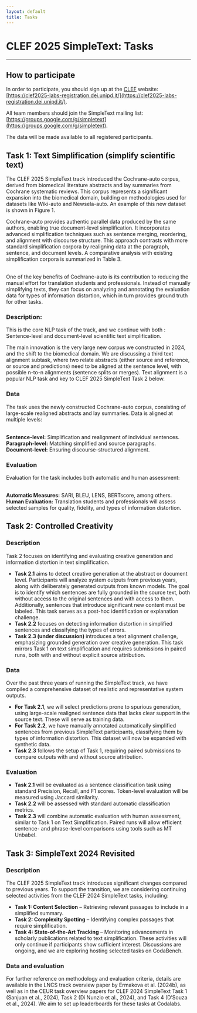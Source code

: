 ```yaml
---
layout: default
title: Tasks
---
```


# CLEF 2025 SimpleText: Tasks

---
## How to participate
In order to participate, you should sign up at the [CLEF](https://clef2025.clef-initiative.eu/index.php?page=Pages/registration.html) website: [https://clef2025-labs-registration.dei.unipd.it/](https://clef2025-labs-registration.dei.unipd.it/). 

All team members should join the SimpleText mailing list:
[https://groups.google.com/g/simpletext](https://groups.google.com/g/simpletext). 

The data will be made available to all registered participants.

## Task 1: Text Simplification (simplify scientific text)

The CLEF 2025 SimpleText track introduced the Cochrane-auto corpus, derived from biomedical literature abstracts and lay summaries from Cochrane systematic reviews. This corpus represents a significant expansion into the biomedical domain, building on methodologies used for datasets like Wiki-auto and Newsela-auto. An example of this new dataset is shown in Figure 1.

Cochrane-auto provides authentic parallel data produced by the same authors, enabling true document-level simplification. It incorporates advanced simplification techniques such as sentence merging, reordering, and alignment with discourse structure. This approach contrasts with more standard simplification corpora by realigning data at the paragraph, sentence, and document levels. A comparative analysis with existing simplification corpora is summarized in Table 3.

<br>One of the key benefits of Cochrane-auto is its contribution to reducing the manual effort for translation students and professionals. Instead of manually simplifying texts, they can focus on analyzing and annotating the evaluation data for types of information distortion, which in turn provides ground truth for other tasks.

### Description: 
This is the core NLP task of the track, and we continue with both : Sentence-level and document-level scientific text simplification.

The main innovation is the very large new corpus we constructed in 2024, and the shift to the biomedical domain. We are discussing a third text alignment subtask, where two relate abstracts (either source and reference, or source and predictions) need to be aligned at the sentence level, with possible n-to-n alignments (sentence splits or merges). Text alignment is a popular NLP task and key to CLEF 2025 SimpleText Task 2 below.

### Data
The task uses the newly constructed Cochrane-auto corpus, consisting of large-scale realigned abstracts and lay summaries. Data is aligned at multiple levels:

<br>**Sentence-level:** Simplification and realignment of individual sentences.
<br>**Paragraph-level:** Matching simplified and source paragraphs.
<br>**Document-level:** Ensuring discourse-structured alignment.

### Evaluation
Evaluation for the task includes both automatic and human assessment:

<br>**Automatic Measures:** SARI, BLEU, LENS, BERTscore, among others.
<br>**Human Evaluation:** Translation students and professionals will assess selected samples for quality, fidelity, and types of information distortion.

## Task 2: Controlled Creativity

### Description

Task 2 focuses on identifying and evaluating creative generation and information distortion in text simplification.

- **Task 2.1** aims to detect creative generation at the abstract or document level. Participants will analyze system outputs from previous years, along with deliberately generated outputs from known models. The goal is to identify which sentences are fully grounded in the source text, both without access to the original sentences and with access to them. Additionally, sentences that introduce significant new content must be labeled. This task serves as a post-hoc identification or explanation challenge.
- **Task 2.2** focuses on detecting information distortion in simplified sentences and classifying the types of errors.
- **Task 2.3 (under discussion)** introduces a text alignment challenge, emphasizing grounded generation over creative generation. This task mirrors Task 1 on text simplification and requires submissions in paired runs, both with and without explicit source attribution.

### Data

Over the past three years of running the SimpleText track, we have compiled a comprehensive dataset of realistic and representative system outputs.

- **For Task 2.1**, we will select predictions prone to spurious generation, using large-scale realigned sentence data that lacks clear support in the source text. These will serve as training data.
- **For Task 2.2**, we have manually annotated automatically simplified sentences from previous SimpleText participants, classifying them by types of information distortion. This dataset will now be expanded with synthetic data.
- **Task 2.3** follows the setup of Task 1, requiring paired submissions to compare outputs with and without source attribution.

### Evaluation

- **Task 2.1** will be evaluated as a sentence classification task using standard Precision, Recall, and F1 scores. Token-level evaluation will be measured using Jaccard similarity.
- **Task 2.2** will be assessed with standard automatic classification metrics.
- **Task 2.3** will combine automatic evaluation with human assessment, similar to Task 1 on Text Simplification. Paired runs will allow efficient sentence- and phrase-level comparisons using tools such as MT Unbabel.

## Task 3: SimpleText 2024 Revisited

### Description

The CLEF 2025 SimpleText track introduces significant changes compared to previous years. To support the transition, we are considering continuing selected activities from the CLEF 2024 SimpleText tasks, including:

- **Task 1: Content Selection** – Retrieving relevant passages to include in a simplified summary.
- **Task 2: Complexity Spotting** – Identifying complex passages that require simplification.
- **Task 4: State-of-the-Art Tracking** – Monitoring advancements in scholarly publications related to text simplification.
These activities will only continue if participants show sufficient interest. Discussions are ongoing, and we are exploring hosting selected tasks on CodaBench.

### Data and evaluation
For further reference on methodology and evaluation criteria, details are available in the LNCS track overview paper by Ermakova et al. (2024b), as well as in the CEUR task overview papers for CLEF 2024 SimpleText Task 1 (Sanjuan et al., 2024), Task 2 (Di Nunzio et al., 2024), and Task 4 (D’Souza et al., 2024).  We aim to set up leaderboards for these tasks at Codalabs.
